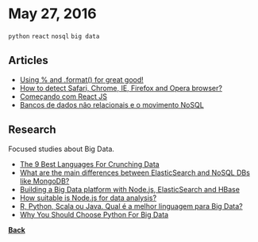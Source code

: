 # May 27, 2016

`python` `react` `nosql` `big data`

## Articles

- [Using % and .format() for great good!](//pyformat.info/)
- [How to detect Safari, Chrome, IE, Firefox and Opera browser?](//stackoverflow.com/questions/9847580/how-to-detect-safari-chrome-ie-firefox-and-opera-browser)
- [Começando com React JS](//medium.com/@KadoBOT/começando-com-react-js-5f64a046d2aa#.bt8w0zirf)
- [Bancos de dados não relacionais e o movimento NoSQL](http://blog.caelum.com.br/bancos-de-dados-nao-relacionais-e-o-movimento-nosql/)

## Research

Focused studies about Big Data.

- [The 9 Best Languages For Crunching Data](http://www.fastcompany.com/3030716/the-9-best-languages-for-crunching-data)
- [What are the main differences between ElasticSearch and NoSQL DBs like MongoDB?](https://www.quora.com/What-are-the-main-differences-between-ElasticSearch-and-NoSQL-DBs-like-MongoDB)
- [Building a Big Data platform with Node.js, ElasticSearch and HBase](http://www.alolo.co/blog/2013/10/13/building-a-big-data-platform-with-node-js)
- [How suitable is Node.js for data analysis?](https://www.quora.com/How-suitable-is-Node-js-for-data-analysis)
- [R, Python, Scala ou Java. Qual é a melhor linguagem para Big Data?](http://computerworld.com.br/r-python-scala-ou-java-qual-e-melhor-linguagem-para-big-data)
- [Why You Should Choose Python For Big Data](http://www.edureka.co/blog/why-you-should-choose-python-for-big-data)


[__Back__](../README.md)
